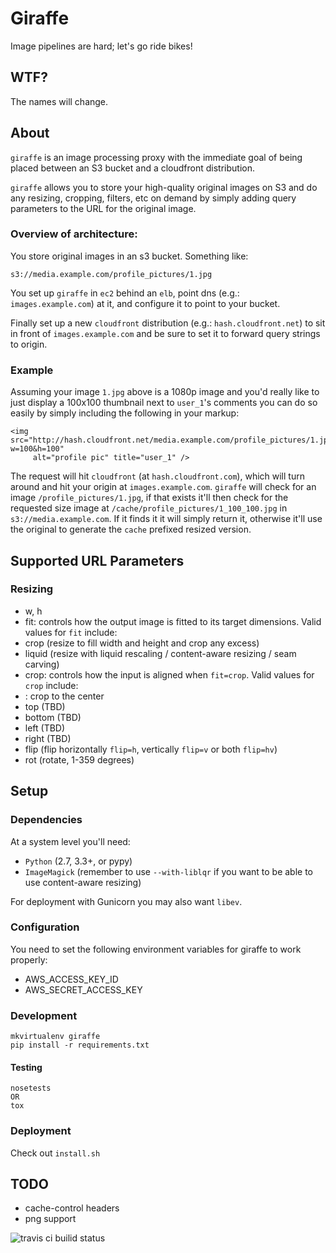 # Giraffe

Image pipelines are hard; let's go ride bikes!

## WTF?

The names will change.

## About

`giraffe` is an image processing proxy with the immediate
goal of being placed between an S3 bucket and a cloudfront distribution.

`giraffe` allows you to store your high-quality original images on S3 and
do any resizing, cropping, filters, etc on demand by simply adding query
parameters to the URL for the original image.

### Overview of architecture:

You store original images in an s3 bucket.  Something like:

```
s3://media.example.com/profile_pictures/1.jpg
```

You set up `giraffe` in `ec2` behind an `elb`, point dns (e.g.: `images.example.com`) at it, and configure it to point to your bucket.

Finally set up a new `cloudfront` distribution (e.g.: `hash.cloudfront.net`) to sit
in front of `images.example.com` and be sure to set it to forward query strings
to origin.

### Example

Assuming your image `1.jpg` above is a 1080p image and you'd really like to just display a 100x100 thumbnail next to `user_1`'s comments you can do so easily by simply including the following in your markup:

```
<img src="http://hash.cloudfront.net/media.example.com/profile_pictures/1.jpg?w=100&h=100"
     alt="profile pic" title="user_1" />
```

The request will hit `cloudfront` (at `hash.cloudfront.com`), which will turn around and hit your origin at `images.example.com`.  `giraffe` will check for an image `/profile_pictures/1.jpg`, if that exists it'll then check for the requested size image at `/cache/profile_pictures/1_100_100.jpg` in `s3://media.example.com`.  If it finds it
it will simply return it, otherwise it'll use the original to generate the
`cache` prefixed resized version.

## Supported URL Parameters

### Resizing

 - w, h
 - fit: controls how the output image is fitted to its target dimensions.  Valid values for `fit` include:
  - crop (resize to fill width and height and crop any excess)
  - liquid (resize with liquid rescaling / content-aware resizing / seam carving)
 - crop: controls how the input is aligned when `fit=crop`.  Valid values for `crop` include:
  - <unset>: crop to the center
  - top (TBD)
  - bottom (TBD)
  - left (TBD)
  - right (TBD)
 - flip (flip horizontally `flip=h`, vertically `flip=v` or both `flip=hv`)
 - rot (rotate, 1-359 degrees)

## Setup

### Dependencies

At a system level you'll need:
 - `Python` (2.7, 3.3+, or pypy)
 - `ImageMagick` (remember to use `--with-liblqr` if you want to be able to use content-aware resizing)

For deployment with Gunicorn you may also want `libev`.

### Configuration

You need to set the following environment variables for giraffe to work properly:

 - AWS_ACCESS_KEY_ID
 - AWS_SECRET_ACCESS_KEY

### Development

```
mkvirtualenv giraffe
pip install -r requirements.txt
```

#### Testing

```
nosetests
OR
tox
```

### Deployment

Check out `install.sh`

## TODO

 - cache-control headers
 - png support

![travis ci builid status](https://travis-ci.org/steder/giraffe.png)

